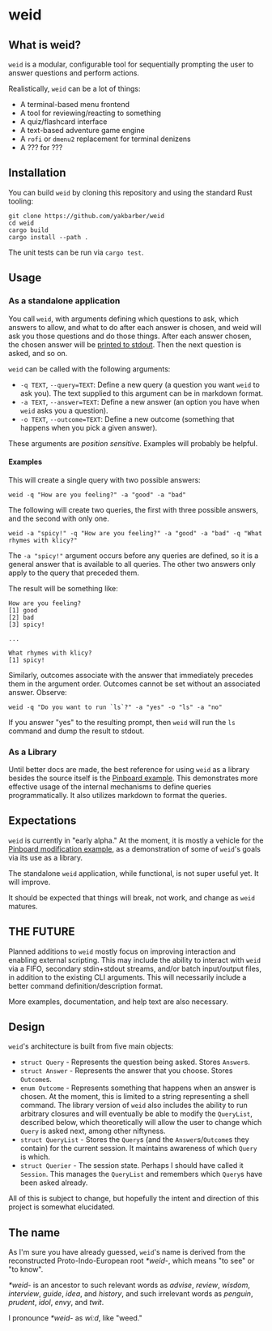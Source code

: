 # weid

## What is weid?

`weid` is a modular, configurable tool for sequentially prompting the user to answer questions and perform actions.

Realistically, `weid` can be a lot of things:

- A terminal-based menu frontend
- A tool for reviewing/reacting to something
- A quiz/flashcard interface
- A text-based adventure game engine
- A `rofi` or `dmenu2` replacement for terminal denizens
- A ??? for ???

## Installation

You can build `weid` by cloning this repository and using the standard Rust tooling: 

    git clone https://github.com/yakbarber/weid
    cd weid
    cargo build
    cargo install --path .

The unit tests can be run via `cargo test`.

## Usage

### As a standalone application

You call `weid`, with arguments defining which questions to ask, which answers to allow, and what to do after each answer is chosen, and weid will ask you those questions and do those things. After each answer chosen, the chosen answer will be [printed to stdout](#expectations). Then the next question is asked, and so on.

`weid` can be called with the following arguments:

- `-q TEXT`, `--query=TEXT`: Define a new query (a question you want `weid` to ask you). The text supplied to this argument can be in markdown format.
- `-a TEXT`, `--answer=TEXT`: Define a new answer (an option you have when `weid` asks you a question).
- `-o TEXT`, `--outcome=TEXT`: Define a new outcome (something that happens when you pick a given answer).

These arguments are *position sensitive*. Examples will probably be helpful.

#### Examples

This will create a single query with two possible answers:

    weid -q "How are you feeling?" -a "good" -a "bad" 

The following will create two queries, the first with three possible answers, and the second with only one. 

    weid -a "spicy!" -q "How are you feeling?" -a "good" -a "bad" -q "What rhymes with klicy?"

The `-a "spicy!"` argument occurs before any queries are defined, so it is a general answer that is available to all queries. The other two answers only apply to the query that preceded them.

The result will be something like:

    How are you feeling?
    [1] good
    [2] bad
    [3] spicy!

    ...

    What rhymes with klicy?
    [1] spicy!

Similarly, outcomes associate with the answer that immediately precedes them in the argument order. Outcomes cannot be set without an associated answer. Observe:

    weid -q "Do you want to run `ls`?" -a "yes" -o "ls" -a "no"

If you answer "yes" to the resulting prompt, then `weid` will run the `ls` command and dump the result to stdout. 

### As a Library

Until better docs are made, the best reference for using `weid` as a library besides the source itself is the [Pinboard example](examples/pbin). This demonstrates more effective usage of the internal mechanisms to define queries programmatically. It also utilizes markdown to format the queries.

## Expectations

`weid` is currently in "early alpha." At the moment, it is mostly a vehicle for the [Pinboard modification example](examples/pbin), as a demonstration of some of `weid`'s goals via its use as a library.

The standalone `weid` application, while functional, is not super useful yet. It will improve.

It should be expected that things will break, not work, and change as `weid` matures.

## THE FUTURE

Planned additions to `weid` mostly focus on improving interaction and enabling external scripting. This may include the ability to interact with `weid` via a FIFO, secondary stdin+stdout streams, and/or batch input/output files, in addition to the existing CLI arguments. This will necessarily include a better command definition/description format.

More examples, documentation, and help text are also necessary.

## Design

`weid`'s architecture is built from five main objects:

- `struct Query` - Represents the question being asked. Stores `Answer`s.
- `struct Answer` - Represents the answer that you choose. Stores `Outcome`s.
- `enum Outcome` - Represents something that happens when an answer is chosen. At the moment, this is limited to a string representing a shell command. The library version of `weid` also includes the ability to run arbitrary closures and will eventually be able to modify the `QueryList`, described below, which theoretically will allow the user to change which `Query` is asked next, among other niftyness.
- `struct QueryList` - Stores the `Query`s (and the `Answer`s/`Outcome`s they contain) for the current session. It maintains awareness of which `Query` is which.
- `struct Querier` - The session state. Perhaps I should have called it `Session`. This manages the `QueryList` and remembers which `Query`s have been asked already.

All of this is subject to change, but hopefully the intent and direction of this project is somewhat elucidated.


## The name

As I'm sure you have already guessed, `weid`'s name is derived from the reconstructed Proto-Indo-European root _\*weid-_, which means "to see" or "to know".

_\*weid-_ is an ancestor to such relevant words as _advise_, _review_, _wisdom_, _interview_, _guide_, _idea_, and _history_, and such irrelevant words as _penguin_, _prudent_, _idol_, _envy_, and _twit_.

I pronounce _\*weid-_ as _wi&#720;d_, like "weed."

